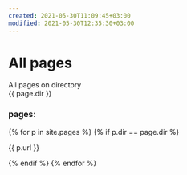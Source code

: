 ```yaml
---
created: 2021-05-30T11:09:45+03:00
modified: 2021-05-30T12:35:30+03:00
---
```


# All pages

All pages on directory  
{{ page.dir }}


### pages:
<div>
{% for p in site.pages %}
  {% if p.dir == page.dir %}
    <p>{{ p.url }}</p>
  {% endif %}
{% endfor %}
</div>

